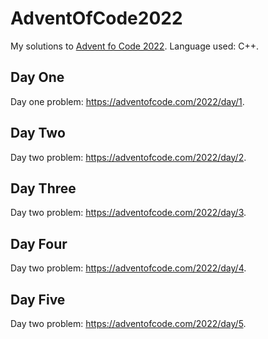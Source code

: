 # AdventOfCode2022
My solutions to [Advent fo Code 2022](https://adventofcode.com/2022).
Language used: C++.
## Day One
Day one problem: https://adventofcode.com/2022/day/1.
## Day Two
Day two problem: https://adventofcode.com/2022/day/2.
## Day Three
Day two problem: https://adventofcode.com/2022/day/3.
## Day Four
Day two problem: https://adventofcode.com/2022/day/4.
## Day Five
Day two problem: https://adventofcode.com/2022/day/5.
